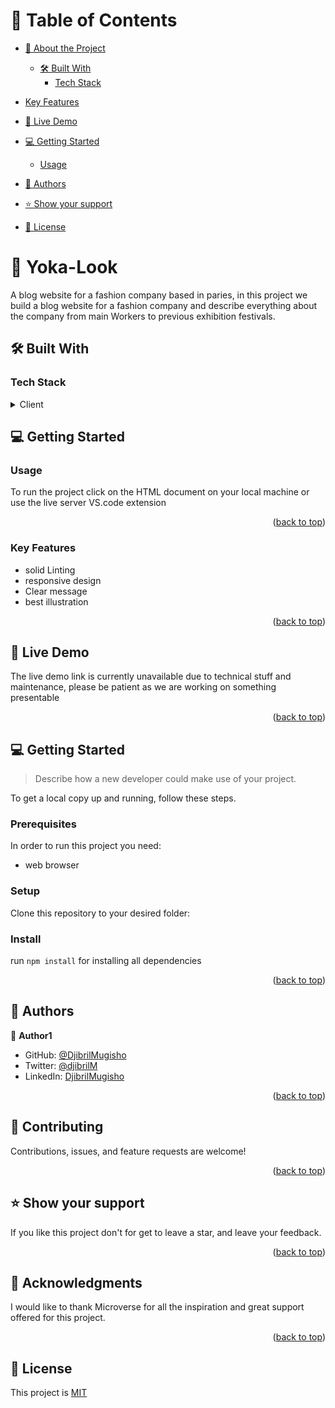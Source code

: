 
# 📗 Table of Contents

- [📖 About the Project](#about-project)
  - [🛠 Built With](#built-with)
    - [Tech Stack](#tech-stack)
- [Key Features](#key-features)
- [🚀 Live Demo](#live-demo)

- [💻 Getting Started](#getting-started)

  - [Usage](#usage)

- [👥 Authors](#authors)

- [⭐️ Show your support](#support)

- [📝 License](#license)

<!-- PROJECT DESCRIPTION -->

# 📖  Yoka-Look 
  <a name="about-project"></a>
A blog website for a fashion company based in paries, 
in this project we build a blog website for a fashion company and describe everything about the company from main Workers to previous exhibition festivals.



## 🛠 Built With <a name="built-with"></a>

### Tech Stack <a name="tech-stack"></a>

<details>
  <summary>Client</summary>
  <ul>
    <li><a href="https://reactjs.org/">HTML</a></li>
    <li><a href="https://reactjs.org/">CSS</a></li>
    <li><a href="https://reactjs.org/">Box icons</a></li>
    <li><a href="https://reactjs.org/">Google fonts</a></li>
  </ul>
</details>

<!-- GETTING STARTED -->

## 💻 Getting Started <a name="getting-started"></a>

### Usage
To run the project click on the HTML document on your local machine or use the live server VS.code extension


<p align="right">(<a href="#readme-top">back to top</a>)</p>


### Key Features <a name="key-features"></a>


- solid Linting  
- responsive design 
- Clear message 
- best illustration  


<p align="right">(<a href="#readme-top">back to top</a>)</p>


## 🚀 Live Demo <a name="live-demo"></a>
The live demo link is currently unavailable due to technical stuff and maintenance, please be patient as we are working on something presentable  



<p align="right">(<a href="#readme-top">back to top</a>)</p>

## 💻 Getting Started <a name="getting-started"></a>

> Describe how a new developer could make use of your project.

To get a local copy up and running, follow these steps.

### Prerequisites

In order to run this project you need: 
- web browser

### Setup

Clone this repository to your desired folder:

### Install
run `npm install` for installing all dependencies

<p align="right">(<a href="#readme-top">back to top</a>)</p>


## 👥 Authors <a name="authors"></a>

👤 **Author1**

- GitHub: [@DjibrilMugisho](https://github.com/DjibrilM?tab=overview&from=2023-04-01&to=2023-04-26)
- Twitter: [@djibrilM](https://twitter.com/DjibrilMugisho)
- LinkedIn: [DjibrilMugisho](https://www.linkedin.com/in/djibril-mugisho-509042241/)


<p align="right">(<a href="#readme-top">back to top</a>)</p>



## 🤝 Contributing <a name="contributing"></a>
Contributions, issues, and feature requests are welcome!


<p align="right">(<a href="#readme-top">back to top</a>)</p>


## ⭐️ Show your support <a name="support"></a>

If you like this project don't for get to leave a star, and leave your feedback.

<p align="right">(<a href="#readme-top">back to top</a>)</p>



## 🙏 Acknowledgments <a name="acknowledgements"></a>

I would like to thank Microverse for all the inspiration and great support offered for this project.

<p align="right">(<a href="#readme-top">back to top</a>)</p>


## 📝 License <a name="license"></a>

This project is [MIT](https://github.com/olanikegloria/mobile-first/blob/main/LICENSE)